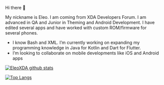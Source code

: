 Hi there 👋

My nickname is Eleo. I am coming from XDA Developers Forum. I am advanced in QA and Junior in Theming and Android Development. I have edited several apps and have worked with custom ROM/firmware for several phones. 

- I know Bash and XML. I’m currently working on expanding my programming knowledge in Java for Kotlin and Dart for Flutter.
- I’m looking to collaborate on mobile developments like iOS and Android apps


[![EleoXDA github stats](https://github-readme-stats.vercel.app/api?username=EleoXDA&count_private=true&show_icons=true&theme=radical&hide_rank=false)](https://github.com/anuraghazra/github-readme-stats)

[![Top Langs](https://github-readme-stats.vercel.app/api/top-langs/?username=EleoXDA)](https://github.com/anuraghazra/github-readme-stats)
